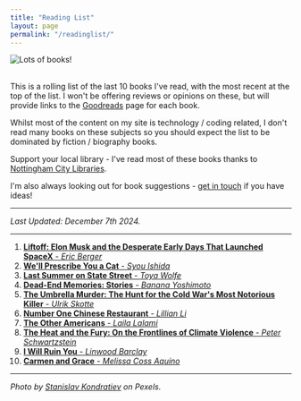 ```yaml
---
title: "Reading List"
layout: page
permalink: "/readinglist/"
---
```

<div class="container">
    <div class="row">
        <div class="col-md-12">
            <img src="{{site.baseurl}}/assets/images/readinglistbanner.jpg" class="img-fluid" alt="Lots of books!">
        </div>
    </div>
    <div class="row">
        <div class="col-md-12">
            <br/>
            <p>This is a rolling list of the last 10 books I've read, with the most recent at the top of the list.  I won't be offering reviews or opinions on these, but will provide links to the <a href="https://www.goodreads.com/" target="_blank">Goodreads</a> page for each book.</p>
            <p>Whilst most of the content on my site is technology / coding related, I don't read many books on these subjects so you should expect the list to be dominated by fiction / biography books.</p>
            <p>Support your local library - I've read most of these books thanks to <a href="https://www.nottinghamcitylibraries.co.uk/" target="_blank">Nottingham City Libraries</a>.</p>
            <p>I'm also always looking out for book suggestions - <a href="/contact">get in touch</a> if you have ideas!</p>
            <hr/>
            <p><i>Last Updated: December 7th 2024.</i></p>
            <hr/>
            <ol>
              <li><a href="https://www.goodreads.com/book/show/53402132-liftoff" target="_blank"><b>Liftoff: Elon Musk and the Desperate Early Days That Launched SpaceX</b> - <i>Eric Berger</i></a></li>    
              <li><a href="https://www.goodreads.com/book/show/209891170-we-ll-prescribe-you-a-cat" target="_blank"><b>We'll Prescribe You a Cat</b> - <i>Syou Ishida</i></a></li>  
              <li><a href="https://www.goodreads.com/book/show/58884738-last-summer-on-state-street" target="_blank"><b>Last Summer on State Street</b> - <i>Toya Wolfe</i></a></li>  
              <li><a href="https://www.goodreads.com/book/show/59892213-dead-end-memories" target="_blank"><b>Dead-End Memories: Stories</b> - <i>Banana Yoshimoto</i></a></li> 
              <li><a href="https://www.goodreads.com/book/show/200209486-the-umbrella-murder" target="_blank"><b>The Umbrella Murder: The Hunt for the Cold War's Most Notorious Killer</b> - <i>Ulrik Skotte</i></a></li> 
              <li><a href="https://www.goodreads.com/book/show/35020361-number-one-chinese-restaurant" target="_blank"><b>Number One Chinese Restaurant</b> - <i>Lillian Li</i></a></li>  
              <li><a href="https://www.goodreads.com/book/show/40988961-the-other-americans" target="_blank"><b>The Other Americans</b> - <i>Laila Lalami</i></a></li>  
              <li><a href="https://www.goodreads.com/book/show/211166248-the-heat-and-the-fury" target="_blank"><b>The Heat and the Fury: On the Frontlines of Climate Violence</b> - <i>Peter Schwartzstein</i></a></li>  
              <li><a href="https://www.goodreads.com/book/show/198123559-i-will-ruin-you" target="_blank"><b>I Will Ruin You</b> - <i>Linwood Barclay</i></a></li>  
              <li><a href="https://www.goodreads.com/book/show/61419657-carmen-and-grace" target="_blank"><b>Carmen and Grace</b> - <i>Melissa Coss Aquino</i></a></li>            
            </ol>
            <hr/>
            <p><i>Photo by <a href="https://www.pexels.com/photo/books-on-wooden-shelves-inside-library-2908984/" target="_blank">Stanislav Kondratiev</a> on Pexels.</i></p>
         </div>
   </div>
</div>
